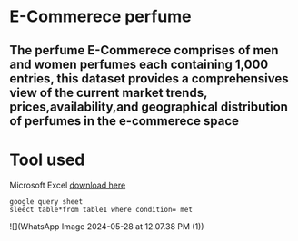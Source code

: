 # E-Commerece perfume
## The perfume E-Commerece comprises of men and women perfumes each containing 1,000 entries, this dataset provides a comprehensives view of the current market trends, prices,availability,and geographical distribution of perfumes in the e-commerece space

# Tool used 
Microsoft Excel [download here](http:\\microsoft.com)

~~~
google query sheet
sleect table*from table1 where condition= met
~~~
![](WhatsApp Image 2024-05-28 at 12.07.38 PM (1))
